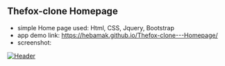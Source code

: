 ## Thefox-clone Homepage
* simple Home page used: Html, CSS, Jquery, Bootstrap
* app demo link: https://hebamak.github.io/Thefox-clone---Homepage/
* screenshot: 

[![Header](https://res.cloudinary.com/hapiii/image/upload//c_scale,h_1500,w_800/v1677685550/general-projects/l4gr1wphd7y7mr3tg701.png)](https://some-url.dev/)
